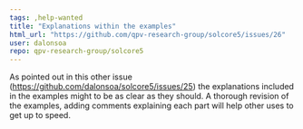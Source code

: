 ```yaml
---
tags: ,help-wanted
title: "Explanations within the examples"
html_url: "https://github.com/qpv-research-group/solcore5/issues/26"
user: dalonsoa
repo: qpv-research-group/solcore5
---
```


As pointed out in this other issue (https://github.com/dalonsoa/solcore5/issues/25) the explanations included in the examples might to be as clear as they should. A thorough revision of the examples, adding comments explaining each part will help other uses to get up to speed. 